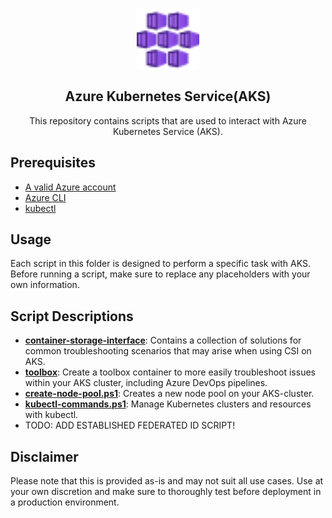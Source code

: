 <p align="center">
 <img width="100px" src=".images/azure-kubernetes-services.svg" align="center" alt="Azure Kubernetes Service" />
 <h2 align="center">Azure Kubernetes Service(AKS)</h2>
 <p align="center">This repository contains scripts that are used to interact with Azure Kubernetes Service (AKS).</p>
</p>

## Prerequisites

- [A valid Azure account][azure-account]
- [Azure CLI][azure-cli]
- [kubectl][kubectl]

## Usage
Each script in this folder is designed to perform a specific task with AKS. Before running a script, make sure to replace any placeholders with your own information.

## Script Descriptions

- **[container-storage-interface]**: Contains a collection of solutions for common troubleshooting scenarios that may arise when using CSI on AKS.
- **[toolbox]**: Create a toolbox container to more easily troubleshoot issues within your AKS cluster, including Azure DevOps pipelines.
- **[create-node-pool.ps1]**:  Creates a new node pool on your AKS-cluster.
- **[kubectl-commands.ps1]**: Manage Kubernetes clusters and resources with kubectl.
- TODO: ADD ESTABLISHED FEDERATED ID SCRIPT!

## Disclaimer
Please note that this is provided as-is and may not suit all use cases. Use at your own discretion and make sure to thoroughly test before deployment in a production environment.

[azure-account]: https://azure.microsoft.com/en-us/free
[azure-cli]: https://docs.microsoft.com/en-us/cli/azure
[container-storage-interface]: container-storage-interface/troubleshooting.md
[create-node-pool.ps1]:create-node-pool.ps1
[kubectl]:https://kubernetes.io/docs/tasks/tools/
[kubectl-commands.ps1]:kubectl-commands.ps1
[toolbox]:toolbox

